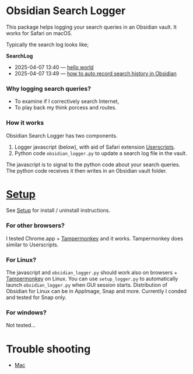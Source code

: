# Obsidian Search Logger

This package helps logging your search queries in an Obsidian vault. It works for Safari on macOS.

Typically the search log looks like;

  **SearchLog**
  - 2025-04-07 13:40 — [hello world](https://www.google.com/search?client=safari&rls=en&q=hello+world&ie=UTF-8&oe=UTF-8)
  - 2025-04-07 13:49 — [how to auto record search history in Obsidian](https://www.google.com/search?q=how+to+auto+record+search+history+in+Obsidian)

### Why logging search queries?

- To examine if I correctively search Internet,
- To play back my think porcess and routes.
### How it works

Obsidian Search Logger has two components.

1. Logger javascript (below), with aid of Safari extension [Userscripts](https://apps.apple.com/jp/app/userscripts/id1463298887).
2. Python code `obsidian_logger.py` to update a search log file in the vault.

The javascript is to signal to the python code about your search queries. 
The python code receives it then writes in an Obsidian vault folder.

# [Setup](Docs/Setup.md)

See [Setup](Docs/Setup.md) for install / uninstall instructions.
### For other browsers?

I tested Chrome.app + [Tampermonkey](https://www.tampermonkey.net) and it works. Tampermonkey does similar to Userscripts.

### For Linux?

The javascript and `obsidian_logger.py` should work also on browsers + [Tampermonkey](https://www.tampermonkey.net) on Linux. You can use `setup_logger.py` to automatically launch `obsidian_logger.py` when GUI session starts.
Distribution of Obsidian for Linux can be in AppImage, Snap and more. Currently I conded and tested for Snap only.

### For windows?

Not tested...

# Trouble shooting
- [Mac](Docs/Trouble_shooting_macos.md)
